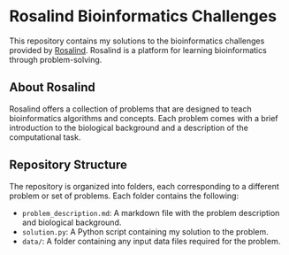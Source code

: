 # Rosalind Bioinformatics Challenges

This repository contains my solutions to the bioinformatics challenges provided by [Rosalind](http://rosalind.info/). Rosalind is a platform for learning bioinformatics through problem-solving.

## About Rosalind

Rosalind offers a collection of problems that are designed to teach bioinformatics algorithms and concepts. Each problem comes with a brief introduction to the biological background and a description of the computational task.

## Repository Structure

The repository is organized into folders, each corresponding to a different problem or set of problems. Each folder contains the following:

- `problem_description.md`: A markdown file with the problem description and biological background.
- `solution.py`: A Python script containing my solution to the problem.
- `data/`: A folder containing any input data files required for the problem.
